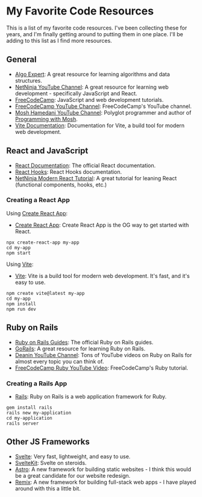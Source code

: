 # My Favorite Code Resources

This is a list of my favorite code resources. I've been collecting these for years, and I'm finally getting around to putting them in one place. I'll be adding to this list as I find more resources.

## General

* [Algo Expert](https://www.algoexpert.io/): A great resource for learning algorithms and data structures.
* [NetNinja YouTube Channel](https://www.youtube.com/channel/UCW5YeuERMmlnqo4oq8vwUpg): A great resource for learning web development - specifically JavaScript and React.
* [FreeCodeCamp](https://www.freecodecamp.org/): JavaScript and web development tutorials.
* [FreeCodeCamp YouTube Channel](https://www.youtube.com/channel/UC8butISFwT-Wl7EV0hUK0BQ): FreeCodeCamp's YouTube channel.
* [Mosh Hamedani YouTube Channel](https://www.youtube.com/channel/UCWv7vMbMWH4-V0ZXdmDpPBA): Polyglot programmer and author of [Programming with Mosh](https://codewithmosh.com/).
* [Vite Documentation](https://vitejs.dev/): Documentation for Vite, a build tool for modern web development.

## React and JavaScript

* [React Documentation](https://reactjs.org/docs/getting-started.html): The official React documentation.
* [React Hooks](https://reactjs.org/docs/hooks-intro.html): React Hooks documentation.
* [NetNinja Modern React Tutorial](https://youtube.com/playlist?list=PL4cUxeGkcC9gZD-Tvwfod2gaISzfRiP9d): A great tutorial for leaning React (functional components, hooks, etc.)

### Creating a React App

Using [Create React App](https://create-react-app.dev/):

* [Create React App](https://create-react-app.dev/): Create React App is the OG way to get started with React.

```
npx create-react-app my-app
cd my-app
npm start
```

Using [Vite](https://vitejs.dev/):

* [Vite](https://vitejs.dev/): Vite is a build tool for modern web development. It's fast, and it's easy to use.

```
npm create vite@latest my-app
cd my-app
npm install
npm run dev
```

## Ruby on Rails

* [Ruby on Rails Guides](https://guides.rubyonrails.org/): The official Ruby on Rails guides.
* [GoRails](https://gorails.com/): A great resource for learning Ruby on Rails.
* [Deanin YouTube Channel](https://www.youtube.com/c/Deanin): Tons of YouTube videos on Ruby on Rails for almost every topic you can think of.
* [FreeCodeCamp Ruby YouTube Video](https://youtu.be/t_ispmWmdjY): FreeCodeCamp's Ruby tutorial.

### Creating a Rails App

* [Rails](https://rubyonrails.org/): Ruby on Rails is a web application framework for Ruby.

```
gem install rails
rails new my-application
cd my-application
rails server
```

## Other JS Frameworks

* [Svelte](https://svelte.dev/): Very fast, lightweight, and easy to use.
* [SvelteKit](https://kit.svelte.dev/): Svelte on steroids.
* [Astro](https://astro.build/): A new framework for building static websites - I think this would be a great candidate for our website redesign.
* [Remix](https://remix.run/): A new framework for building full-stack web apps - I have played around with this a little bit.

